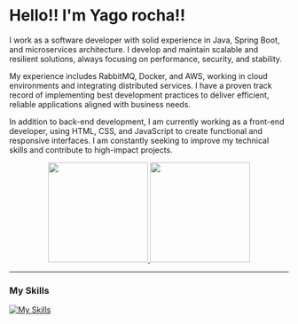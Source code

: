 # Hello!! I'm Yago rocha!!

I work as a software developer with solid experience in Java, Spring Boot, and microservices architecture. I develop and maintain scalable and resilient solutions, always focusing on performance, security, and stability.

My experience includes RabbitMQ, Docker, and AWS, working in cloud environments and integrating distributed services. I have a proven track record of implementing best development practices to deliver efficient, reliable applications aligned with business needs.

In addition to back-end development, I am currently working as a front-end developer, using HTML, CSS, and JavaScript to create functional and responsive interfaces.
I am constantly seeking to improve my technical skills and contribute to high-impact projects.

<div align="center">
  <a href="https://github.com/Yagorocha10">
    <img height="180em" src="https://github-readme-stats.vercel.app/api?username=Yagorocha10&show_icons=true&theme=calm"/>
    <img height="180em" src="https://github-readme-stats.vercel.app/api/top-langs/?username=Yagorocha10&layout=compact&langs_count=7&theme=calm"/>
  </a>
</div>

---

###  My Skills

[![My Skills](https://skillicons.dev/icons?i=java,spring,html,css,javascript,rabbitmq,docker,aws)](https://skillicons.dev)

